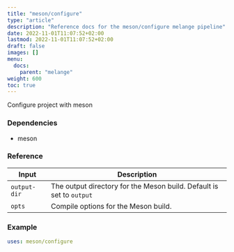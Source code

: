 ```yaml
---
title: "meson/configure"
type: "article"
description: "Reference docs for the meson/configure melange pipeline"
date: 2022-11-01T11:07:52+02:00
lastmod: 2022-11-01T11:07:52+02:00
draft: false
images: []
menu:
  docs:
    parent: "melange"
weight: 600
toc: true
---
```



Configure project with meson

### Dependencies
- meson


### Reference
| Input        | Description                                                          |
|--------------|----------------------------------------------------------------------|
| `output-dir` | The output directory for the Meson build. Default is set to `output` |
| `opts`       | Compile options for the Meson build.                                 |


### Example
```yaml
uses: meson/configure

```
